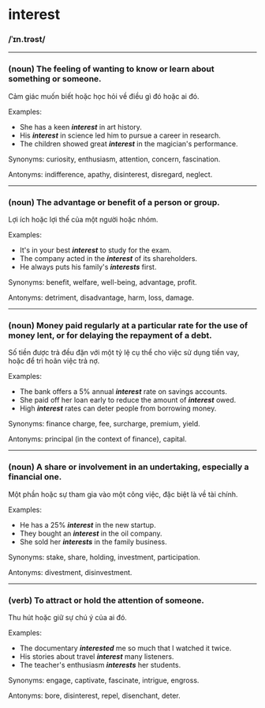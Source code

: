 # interest

### /ˈɪn.trəst/

---

### (noun) The feeling of wanting to know or learn about something or someone.

Cảm giác muốn biết hoặc học hỏi về điều gì đó hoặc ai đó.

Examples:

- She has a keen **_interest_** in art history.
- His **_interest_** in science led him to pursue a career in research.
- The children showed great **_interest_** in the magician's performance.

Synonyms: curiosity, enthusiasm, attention, concern, fascination.

Antonyms: indifference, apathy, disinterest, disregard, neglect.

---

### (noun) The advantage or benefit of a person or group.

Lợi ích hoặc lợi thế của một người hoặc nhóm.

Examples:

- It's in your best **_interest_** to study for the exam.
- The company acted in the **_interest_** of its shareholders.
- He always puts his family's **_interests_** first.

Synonyms: benefit, welfare, well-being, advantage, profit.

Antonyms: detriment, disadvantage, harm, loss, damage.

---

### (noun) Money paid regularly at a particular rate for the use of money lent, or for delaying the repayment of a debt.

Số tiền được trả đều đặn với một tỷ lệ cụ thể cho việc sử dụng tiền vay, hoặc để trì hoãn việc trả nợ.

Examples:

- The bank offers a 5% annual **_interest_** rate on savings accounts.
- She paid off her loan early to reduce the amount of **_interest_** owed.
- High **_interest_** rates can deter people from borrowing money.

Synonyms: finance charge, fee, surcharge, premium, yield.

Antonyms: principal (in the context of finance), capital.

---

### (noun) A share or involvement in an undertaking, especially a financial one.

Một phần hoặc sự tham gia vào một công việc, đặc biệt là về tài chính.

Examples:

- He has a 25% **_interest_** in the new startup.
- They bought an **_interest_** in the oil company.
- She sold her **_interests_** in the family business.

Synonyms: stake, share, holding, investment, participation.

Antonyms: divestment, disinvestment.

---

### (verb) To attract or hold the attention of someone.

Thu hút hoặc giữ sự chú ý của ai đó.

Examples:

- The documentary **_interested_** me so much that I watched it twice.
- His stories about travel **_interest_** many listeners.
- The teacher's enthusiasm **_interests_** her students.

Synonyms: engage, captivate, fascinate, intrigue, engross.

Antonyms: bore, disinterest, repel, disenchant, deter.